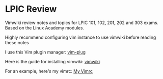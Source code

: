 # LPIC Review
Vimwiki review notes and topics for LPIC 101, 102, 201, 202 and 303 exams. <br>
Based on the Linux Academy modules. <br>

Highly recommend configuring vim instance to use vimwiki before reading these notes <br>

I use this Vim plugin manager:
[vim-plug](https://github.com/junegunn/vim-plug)

Here is the guide for installing vimwiki:
[vimwiki](https://github.com/vimwiki/vimwiki#installation)

For an example, here's my vimrc:
[My Vimrc](https://github.com/ngrogg/dotfiles/blob/main/.vimrc)
